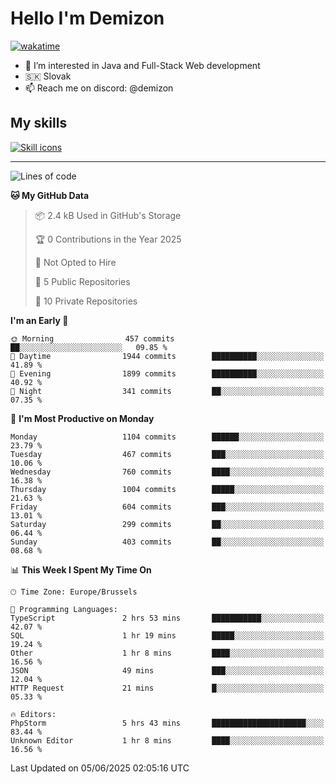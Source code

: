 # Hello I'm Demizon
[![wakatime](https://wakatime.com/badge/user/6ad1949f-d6d7-44f9-9eee-c35e54cc499b.svg)](https://wakatime.com/@6ad1949f-d6d7-44f9-9eee-c35e54cc499b)
- 👀 I’m interested in Java and Full-Stack Web development
- 🇸🇰 Slovak
- 📫 Reach me on discord: @demizon

## My skills
[![Skill icons](https://skillicons.dev/icons?i=java,js,ts,html,css,react,nextjs,tailwind,supabase,py,git,docker,linux,mysql,postgres,mongo&theme=dark)](https://github.com/Demizon3433)

---

<!--START_SECTION:waka-->
![Lines of code](https://img.shields.io/badge/From%20Hello%20World%20I%27ve%20Written-1.5%20million%20lines%20of%20code-blue)

**🐱 My GitHub Data** 

> 📦 2.4 kB Used in GitHub's Storage 
 > 
> 🏆 0 Contributions in the Year 2025
 > 
> 🚫 Not Opted to Hire
 > 
> 📜 5 Public Repositories 
 > 
> 🔑 10 Private Repositories 
 > 
**I'm an Early 🐤** 

```text
🌞 Morning                457 commits         ██░░░░░░░░░░░░░░░░░░░░░░░   09.85 % 
🌆 Daytime                1944 commits        ██████████░░░░░░░░░░░░░░░   41.89 % 
🌃 Evening                1899 commits        ██████████░░░░░░░░░░░░░░░   40.92 % 
🌙 Night                  341 commits         ██░░░░░░░░░░░░░░░░░░░░░░░   07.35 % 
```
📅 **I'm Most Productive on Monday** 

```text
Monday                   1104 commits        ██████░░░░░░░░░░░░░░░░░░░   23.79 % 
Tuesday                  467 commits         ███░░░░░░░░░░░░░░░░░░░░░░   10.06 % 
Wednesday                760 commits         ████░░░░░░░░░░░░░░░░░░░░░   16.38 % 
Thursday                 1004 commits        █████░░░░░░░░░░░░░░░░░░░░   21.63 % 
Friday                   604 commits         ███░░░░░░░░░░░░░░░░░░░░░░   13.01 % 
Saturday                 299 commits         ██░░░░░░░░░░░░░░░░░░░░░░░   06.44 % 
Sunday                   403 commits         ██░░░░░░░░░░░░░░░░░░░░░░░   08.68 % 
```


📊 **This Week I Spent My Time On** 

```text
🕑︎ Time Zone: Europe/Brussels

💬 Programming Languages: 
TypeScript               2 hrs 53 mins       ███████████░░░░░░░░░░░░░░   42.07 % 
SQL                      1 hr 19 mins        █████░░░░░░░░░░░░░░░░░░░░   19.24 % 
Other                    1 hr 8 mins         ████░░░░░░░░░░░░░░░░░░░░░   16.56 % 
JSON                     49 mins             ███░░░░░░░░░░░░░░░░░░░░░░   12.04 % 
HTTP Request             21 mins             █░░░░░░░░░░░░░░░░░░░░░░░░   05.33 % 

🔥 Editors: 
PhpStorm                 5 hrs 43 mins       █████████████████████░░░░   83.44 % 
Unknown Editor           1 hr 8 mins         ████░░░░░░░░░░░░░░░░░░░░░   16.56 % 
```


 Last Updated on 05/06/2025 02:05:16 UTC
<!--END_SECTION:waka-->
